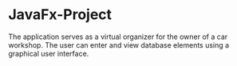 # JavaFx-Project

The application serves as a virtual organizer for the owner of a car workshop. The user can enter and view database elements using a graphical user interface.
